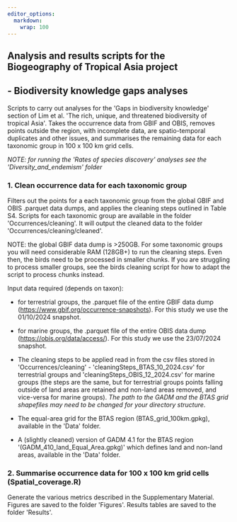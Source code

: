 ```yaml
---
editor_options: 
  markdown: 
    wrap: 100
---
```


## Analysis and results scripts for the Biogeography of Tropical Asia project

## - Biodiversity knowledge gaps analyses

Scripts to carry out analyses for the 'Gaps in biodiversity knowledge' section of Lim et al. 'The
rich, unique, and threatened biodiversity of tropical Asia'. Takes the occurrence data from GBIF and
OBIS, removes points outside the region, with incomplete data, are spatio-temporal duplicates and
other issues, and summarises the remaining data for each taxonomic group in 100 x 100 km grid cells.

*NOTE: for running the 'Rates of species discovery' analyses see the 'Diversity_and_endemism'
folder*

### 1. Clean occurrence data for each taxonomic group

Filters out the points for a each taxonomic group from the global GBIF and OBIS .parquet data dumps,
and applies the cleaning steps outlined in Table S4. Scripts for each taxonomic group are available
in the folder 'Occurrences/cleaning'. It will output the cleaned data to the folder
'Occurrences/cleaning/cleaned'.

NOTE: the global GBIF data dump is \>250GB. For some taxonomic groups you will need considerable RAM
(128GB+) to run the cleaning steps. Even then, the birds need to be processed in smaller chunks. If
you are struggling to process smaller groups, see the birds cleaning script for how to adapt the
script to process chunks instead.

Input data required (depends on taxon):

-   for terrestrial groups, the .parquet file of the entire GBIF data dump
    (<https://www.gbif.org/occurrence-snapshots>). For this study we use the 01/10/2024 snapshot.

-   for marine groups, the .parquet file of the entire OBIS data dump
    (<https://obis.org/data/access/>). For this study we use the 23/07/2024 snapshot.

-   The cleaning steps to be applied read in from the csv files stored in 'Occurrences/cleaning' -
    'cleaningSteps_BTAS_10_2024.csv' for terrestrial groups and 'cleaningSteps_OBIS_12_2024.csv' for
    marine groups (the steps are the same, but for terrestrial groups points falling outside of land
    areas are retained and non-land areas removed, and vice-versa for marine groups). *The path to
    the GADM and the BTAS grid shapefiles may need to be changed for your directory structure*.

-   The equal-area grid for the BTAS region (BTAS_grid_100km.gpkg), available in the 'Data' folder.

-   A (slightly cleaned) version of GADM 4.1 for the BTAS region '(GADM_410_land_Equal_Area.gpkg)'
    which defines land and non-land areas, available in the 'Data' folder.

### 2. Summarise occurrence data for 100 x 100 km grid cells (Spatial_coverage.R)

Generate the various metrics described in the Supplementary Material. Figures are saved to the
folder 'Figures'. Results tables are saved to the folder 'Results'.
